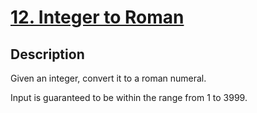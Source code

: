 # [12. Integer to Roman](https://leetcode.com/problems/integer-to-roman/#/description)

## Description

Given an integer, convert it to a roman numeral.

Input is guaranteed to be within the range from 1 to 3999.
